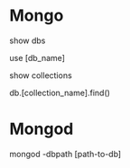 # Mongo

show dbs

use [db_name]

show collections

db.[collection_name].find()

# Mongod

mongod -dbpath [path-to-db]